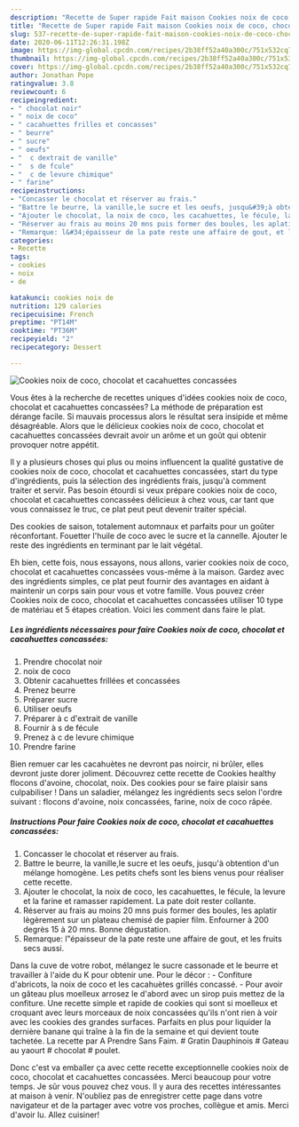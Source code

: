 ```yaml
---
description: "Recette de Super rapide Fait maison Cookies noix de coco, chocolat et cacahuettes concassées"
title: "Recette de Super rapide Fait maison Cookies noix de coco, chocolat et cacahuettes concassées"
slug: 537-recette-de-super-rapide-fait-maison-cookies-noix-de-coco-chocolat-et-cacahuettes-concassees
date: 2020-06-11T12:26:31.198Z
image: https://img-global.cpcdn.com/recipes/2b38ff52a40a300c/751x532cq70/cookies-noix-de-coco-chocolat-et-cacahuettes-concassees-photo-principale-de-la-recette.jpg
thumbnail: https://img-global.cpcdn.com/recipes/2b38ff52a40a300c/751x532cq70/cookies-noix-de-coco-chocolat-et-cacahuettes-concassees-photo-principale-de-la-recette.jpg
cover: https://img-global.cpcdn.com/recipes/2b38ff52a40a300c/751x532cq70/cookies-noix-de-coco-chocolat-et-cacahuettes-concassees-photo-principale-de-la-recette.jpg
author: Jonathan Pope
ratingvalue: 3.8
reviewcount: 6
recipeingredient:
- " chocolat noir"
- " noix de coco"
- " cacahuettes frilles et concasses"
- " beurre"
- " sucre"
- " oeufs"
- "  c dextrait de vanille"
- "  s de fcule"
- "  c de levure chimique"
- " farine"
recipeinstructions:
- "Concasser le chocolat et réserver au frais."
- "Battre le beurre, la vanille,le sucre et les oeufs, jusqu&#39;à obtention d&#39;un mélange homogène. Les petits chefs sont les biens venus pour réaliser cette recette."
- "Ajouter le chocolat, la noix de coco, les cacahuettes, le fécule, la levure et la farine et ramasser rapidement. La pate doit rester collante."
- "Réserver au frais au moins 20 mns puis former des boules, les aplatir lègèrement sur un plateau chemisé de papier film. Enfourner à 200 degrès 15 à 20 mns. Bonne dégustation."
- "Remarque: l&#34;épaisseur de la pate reste une affaire de gout, et les fruits secs aussi."
categories:
- Recette
tags:
- cookies
- noix
- de

katakunci: cookies noix de 
nutrition: 129 calories
recipecuisine: French
preptime: "PT14M"
cooktime: "PT36M"
recipeyield: "2"
recipecategory: Dessert

---
```



![Cookies noix de coco, chocolat et cacahuettes concassées](https://img-global.cpcdn.com/recipes/2b38ff52a40a300c/751x532cq70/cookies-noix-de-coco-chocolat-et-cacahuettes-concassees-photo-principale-de-la-recette.jpg)

Vous êtes à la recherche de recettes uniques d'idées cookies noix de coco, chocolat et cacahuettes concassées? La méthode de préparation est dérange facile. Si mauvais processus alors le résultat sera insipide et même désagréable. Alors que le délicieux cookies noix de coco, chocolat et cacahuettes concassées devrait avoir un arôme et un goût qui obtenir provoquer notre appétit.

Il y a plusieurs choses qui plus ou moins influencent la qualité gustative de cookies noix de coco, chocolat et cacahuettes concassées, start du type d'ingrédients, puis la sélection des ingrédients frais, jusqu'à comment traiter et servir. Pas besoin étourdi si veux prépare cookies noix de coco, chocolat et cacahuettes concassées délicieux à chez vous, car tant que vous connaissez le truc, ce plat peut peut devenir traiter spécial.

Des cookies de saison, totalement automnaux et parfaits pour un goûter réconfortant. Fouetter l&#39;huile de coco avec le sucre et la cannelle. Ajouter le reste des ingrédients en terminant par le lait végétal.


Eh bien, cette fois, nous essayons, nous allons, varier cookies noix de coco, chocolat et cacahuettes concassées vous-même à la maison. Gardez avec des ingrédients simples, ce plat peut fournir des avantages en aidant à maintenir un corps sain pour vous et votre famille. Vous pouvez créer Cookies noix de coco, chocolat et cacahuettes concassées utiliser 10 type de matériau et 5 étapes création. Voici les comment dans faire le plat.

<!--inarticleads1-->

##### Les ingrédients nécessaires pour faire Cookies noix de coco, chocolat et cacahuettes concassées:

1. Prendre  chocolat noir
1.   noix de coco
1. Obtenir  cacahuettes frillées et concassées
1. Prenez  beurre
1. Préparer  sucre
1. Utiliser  oeufs
1. Préparer  à c d&#39;extrait de vanille
1. Fournir  à s de fécule
1. Prenez  à c de levure chimique
1. Prendre  farine


Bien remuer car les cacahuètes ne devront pas noircir, ni brûler, elles devront juste dorer joliment. Découvrez cette recette de Cookies healthy flocons d&#39;avoine, chocolat, noix. Des cookies pour se faire plaisir sans culpabiliser ! Dans un saladier, mélangez les ingrédients secs selon l&#39;ordre suivant : flocons d&#39;avoine, noix concassées, farine, noix de coco râpée. 

<!--inarticleads2-->

##### Instructions Pour faire Cookies noix de coco, chocolat et cacahuettes concassées:

1. Concasser le chocolat et réserver au frais.
1. Battre le beurre, la vanille,le sucre et les oeufs, jusqu&#39;à obtention d&#39;un mélange homogène. Les petits chefs sont les biens venus pour réaliser cette recette.
1. Ajouter le chocolat, la noix de coco, les cacahuettes, le fécule, la levure et la farine et ramasser rapidement. La pate doit rester collante.
1. Réserver au frais au moins 20 mns puis former des boules, les aplatir lègèrement sur un plateau chemisé de papier film. Enfourner à 200 degrès 15 à 20 mns. Bonne dégustation.
1. Remarque: l&#34;épaisseur de la pate reste une affaire de gout, et les fruits secs aussi.


Dans la cuve de votre robot, mélangez le sucre cassonade et le beurre et travailler à l&#39;aide du K pour obtenir une. Pour le décor : - Confiture d&#39;abricots, la noix de coco et les cacahuètes grillés concassé. - Pour avoir un gâteau plus moelleux arrosez le d&#39;abord avec un sirop puis mettez de la confiture. Une recette simple et rapide de cookies qui sont si moelleux et croquant avec leurs morceaux de noix concassées qu&#39;ils n&#39;ont rien à voir avec les cookies des grandes surfaces. Parfaits en plus pour liquider la dernière banane qui traîne à la fin de la semaine et qui devient toute tachetée. La recette par A Prendre Sans Faim. # Gratin Dauphinois # Gateau au yaourt # chocolat # poulet. 


Donc c'est va emballer ça avec cette recette exceptionnelle cookies noix de coco, chocolat et cacahuettes concassées. Merci beaucoup pour votre temps. Je sûr vous pouvez chez vous. Il y aura des recettes  intéressantes at maison à venir. N'oubliez pas de enregistrer cette page dans votre navigateur et de la partager avec votre vos proches, collègue et amis. Merci d'avoir lu. Allez cuisiner!
